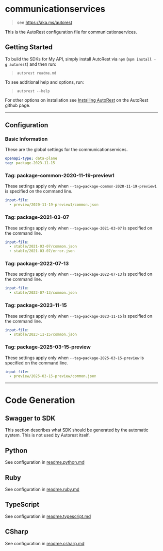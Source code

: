 # communicationservices

> see https://aka.ms/autorest

This is the AutoRest configuration file for communicationservices.

## Getting Started

To build the SDKs for My API, simply install AutoRest via `npm` (`npm install -g autorest`) and then run:

> `autorest readme.md`

To see additional help and options, run:

> `autorest --help`

For other options on installation see [Installing AutoRest](https://aka.ms/autorest/install) on the AutoRest github page.

---

## Configuration

### Basic Information

These are the global settings for the communicationservices.

```yaml
openapi-type: data-plane
tag: package-2023-11-15
```


### Tag: package-common-2020-11-19-preview1

These settings apply only when `--tag=package-common-2020-11-19-preview1` is specified on the command line.

```yaml $(tag) == 'package-common-2020-11-19-preview1'
input-file:
  - preview/2020-11-19-preview1/common.json
```

### Tag: package-2021-03-07
These settings apply only when `--tag=package-2021-03-07` is specified on the command line.

```yaml $(tag) == 'package-2021-03-07'
input-file:
  - stable/2021-03-07/common.json
  - stable/2021-03-07/error.json
```

### Tag: package-2022-07-13
These settings apply only when `--tag=package-2022-07-13` is specified on the command line.

```yaml $(tag) == 'package-2022-07-13'
input-file:
  - stable/2022-07-13/common.json
```

### Tag: package-2023-11-15
These settings apply only when `--tag=package-2023-11-15` is specified on the command line.

```yaml $(tag) == 'package-2023-11-15'
input-file:
  - stable/2023-11-15/common.json
```

### Tag: package-2025-03-15-preview
These settings apply only when `--tag=package-2025-03-15-preview` is specified on the command line.

```yaml $(tag) == 'package-2025-03-15-preview'
input-file:
  - preview/2025-03-15-preview/common.json
```

---

# Code Generation

## Swagger to SDK

This section describes what SDK should be generated by the automatic system.
This is not used by Autorest itself.

## Python

See configuration in [readme.python.md](./readme.python.md)

## Ruby

See configuration in [readme.ruby.md](./readme.ruby.md)

## TypeScript

See configuration in [readme.typescript.md](./readme.typescript.md)

## CSharp

See configuration in [readme.csharp.md](./readme.csharp.md)
